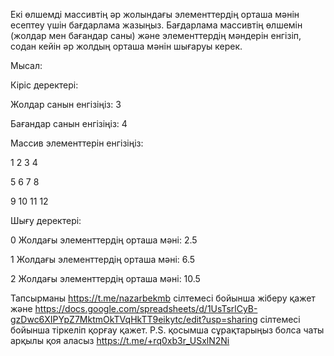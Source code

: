 Екі өлшемді массивтің әр жолындағы элементтердің орташа мәнін есептеу үшін бағдарлама жазыңыз. Бағдарлама массивтің өлшемін (жолдар мен бағандар саны) және элементтердің мәндерін енгізіп, содан кейін әр жолдың орташа мәнін шығаруы керек.

Мысал:

Кіріс деректері:

Жолдар санын енгізіңіз: 3

Бағандар санын енгізіңіз: 4

Массив элементтерін енгізіңіз:

1 2 3 4

5 6 7 8

9 10 11 12


Шығу деректері:

0 Жолдағы элементтердің орташа мәні: 2.5

1 Жолдағы элементтердің орташа мәні: 6.5

2 Жолдағы элементтердің орташа мәні: 10.5

Тапсырманы https://t.me/nazarbekmb сілтемесі бойынша жіберу қажет және https://docs.google.com/spreadsheets/d/1UsTsrlCyB-gzDwc6XIPYpZ7MktmOkTVqHkTT9eikytc/edit?usp=sharing сілтемесі бойынша тіркеліп қорғау қажет.
P.S. қосымша сұрақтарыңыз болса чаты арқылы қоя аласыз https://t.me/+rq0xb3r_USxlN2Ni
